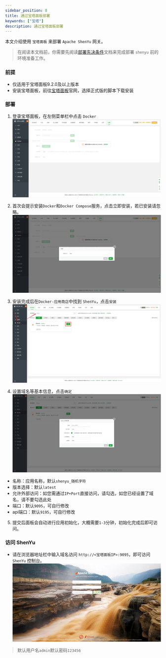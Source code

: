 ```yaml
---
sidebar_position: 8
title: 通过宝塔面板部署
keywords: ["宝塔"]
description: 通过宝塔面板部署
---
```


本文介绍使用 `宝塔面板` 来部署 `Apache ShenYu` 网关。

> 在阅读本文档前，你需要先阅读[部署先决条件](./deployment-before.md)文档来完成部署 `shenyu` 前的环境准备工作。

### 前提

- 仅适用于宝塔面板9.2.0及以上版本
- 安装宝塔面板，前往[宝塔面板](https://www.bt.cn/new/download.html)官网，选择正式版的脚本下载安装


### 部署

1. 登录宝塔面板，在左侧菜单栏中点击 `Docker`
![Docker](/img/shenyu/deployment/baota/20241010103723.png) 

2. 首次会提示安装`Docker`和`Docker Compose`服务，点击立即安装，若已安装请忽略。
![安装环境](/img/shenyu/deployment/baota/20241010104431.png)

3. 安装完成后在`Docker-应用商店`中找到 `ShenYu`，点击`安装`
![安装](/img/shenyu/deployment/baota/20241010204817.png)

4. 设置域名等基本信息，点击`确定`
![设置](/img/shenyu/deployment/baota/20241010100617.png)
- 名称：应用名称，默认`shenyu_随机字符`
- 版本选择：默认`latest`
- 允许外部访问：如您需通过`IP+Port`直接访问，请勾选，如您已经设置了域名，请不要勾选此处
- 端口：默认`9095`，可自行修改
- api端口：默认`9195`，可自行修改

5. 提交后面板会自动进行应用初始化，大概需要`1-3`分钟，初始化完成后即可访问。


### 访问 ShenYu

- 请在浏览器地址栏中输入域名访问 `http://<宝塔面板IP>:9095`，即可访问 `ShenYu` 控制台。
![控制台](/img/shenyu/deployment/baota/20241010102246.png)

> 默认用户名`admin`默认密码`123456`
